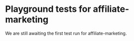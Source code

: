 # Playground tests for affiliate-marketing
We are still awaiting the first test run for affiliate-marketing.
